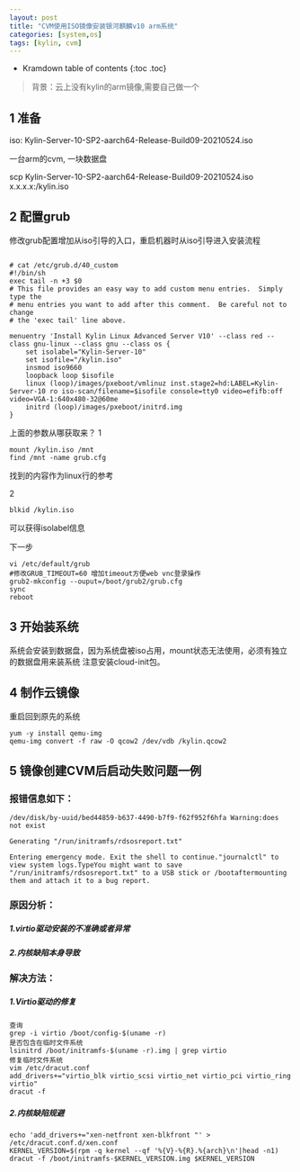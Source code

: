 ```yaml
---
layout: post
title: "CVM使用ISO镜像安装银河麒麟v10 arm系统"
categories: [system,os]
tags: [kylin, cvm]
---
```



* Kramdown table of contents
{:toc .toc}

> 背景：云上没有kylin的arm镜像,需要自己做一个

## 1 准备
iso: Kylin-Server-10-SP2-aarch64-Release-Build09-20210524.iso

一台arm的cvm, 一块数据盘

scp  Kylin-Server-10-SP2-aarch64-Release-Build09-20210524.iso  x.x.x.x:/kylin.iso

## 2 配置grub

修改grub配置增加从iso引导的入口，重启机器时从iso引导进入安装流程

```

# cat /etc/grub.d/40_custom
#!/bin/sh
exec tail -n +3 $0
# This file provides an easy way to add custom menu entries.  Simply type the
# menu entries you want to add after this comment.  Be careful not to change
# the 'exec tail' line above.

menuentry 'Install Kylin Linux Advanced Server V10' --class red --class gnu-linux --class gnu --class os {
    set isolabel="Kylin-Server-10"
    set isofile="/kylin.iso"
    insmod iso9660
    loopback loop $isofile
    linux (loop)/images/pxeboot/vmlinuz inst.stage2=hd:LABEL=Kylin-Server-10 ro iso-scan/filename=$isofile console=tty0 video=efifb:off video=VGA-1:640x480-32@60me
    initrd (loop)/images/pxeboot/initrd.img
}

```

上面的参数从哪获取来？
1 
```
mount /kylin.iso /mnt
find /mnt -name grub.cfg
```
找到的内容作为linux行的参考

2
```
blkid /kylin.iso
```
可以获得isolabel信息

下一步
```
vi /etc/default/grub
#修改GRUB_TIMEOUT=60 增加timeout方便web vnc登录操作
grub2-mkconfig --ouput=/boot/grub2/grub.cfg
sync
reboot
```

## 3 开始装系统

系统会安装到数据盘，因为系统盘被iso占用，mount状态无法使用，必须有独立的数据盘用来装系统
注意安装cloud-init包。

## 4 制作云镜像

重启回到原先的系统
```
yum -y install qemu-img
qemu-img convert -f raw -O qcow2 /dev/vdb /kylin.qcow2
```
## 5 镜像创建CVM后启动失败问题一例

### 报错信息如下：

```
/dev/disk/by-uuid/bed44859-b637-4490-b7f9-f62f952f6hfa Warning:does not exist

Generating "/run/initramfs/rdsosreport.txt"

Entering emergency mode. Exit the shell to continue."journalctl" to view system logs.TypeYou might want to save "/run/initramfs/rdsosreport.txt" to a USB stick or /bootaftermounting them and attach it to a bug report.
```
### 原因分析：

##### 1.virtio驱动安装的不准确或者异常
##### 2.内核缺陷本身导致

### 解决方法：
##### 1.Virtio驱动的修复

```
查询
grep -i virtio /boot/config-$(uname -r)
是否包含在临时文件系统
lsinitrd /boot/initramfs-$(uname -r).img | grep virtio
修复临时文件系统
vim /etc/dracut.conf
add_drivers+="virtio_blk virtio_scsi virtio_net virtio_pci virtio_ring virtio"
dracut -f
```
##### 2.内核缺陷规避
```
echo 'add_drivers+="xen-netfront xen-blkfront "' > /etc/dracut.conf.d/xen.conf
KERNEL_VERSION=$(rpm -q kernel --qf '%{V}-%{R}.%{arch}\n'|head -n1)
dracut -f /boot/initramfs-$KERNEL_VERSION.img $KERNEL_VERSION
```